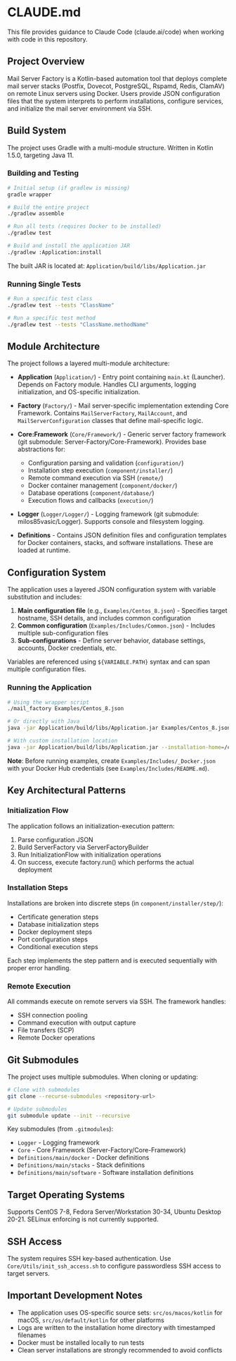 # CLAUDE.md

This file provides guidance to Claude Code (claude.ai/code) when working with code in this repository.

## Project Overview

Mail Server Factory is a Kotlin-based automation tool that deploys complete mail server stacks (Postfix, Dovecot, PostgreSQL, Rspamd, Redis, ClamAV) on remote Linux servers using Docker. Users provide JSON configuration files that the system interprets to perform installations, configure services, and initialize the mail server environment via SSH.

## Build System

The project uses Gradle with a multi-module structure. Written in Kotlin 1.5.0, targeting Java 11.

### Building and Testing

```bash
# Initial setup (if gradlew is missing)
gradle wrapper

# Build the entire project
./gradlew assemble

# Run all tests (requires Docker to be installed)
./gradlew test

# Build and install the application JAR
./gradlew :Application:install
```

The built JAR is located at: `Application/build/libs/Application.jar`

### Running Single Tests

```bash
# Run a specific test class
./gradlew test --tests "ClassName"

# Run a specific test method
./gradlew test --tests "ClassName.methodName"
```

## Module Architecture

The project follows a layered multi-module architecture:

- **Application** (`Application/`) - Entry point containing `main.kt` (Launcher). Depends on Factory module. Handles CLI arguments, logging initialization, and OS-specific initialization.

- **Factory** (`Factory/`) - Mail server-specific implementation extending Core Framework. Contains `MailServerFactory`, `MailAccount`, and `MailServerConfiguration` classes that define mail-specific logic.

- **Core:Framework** (`Core/Framework/`) - Generic server factory framework (git submodule: Server-Factory/Core-Framework). Provides base abstractions for:
  - Configuration parsing and validation (`configuration/`)
  - Installation step execution (`component/installer/`)
  - Remote command execution via SSH (`remote/`)
  - Docker container management (`component/docker/`)
  - Database operations (`component/database/`)
  - Execution flows and callbacks (`execution/`)

- **Logger** (`Logger/Logger/`) - Logging framework (git submodule: milos85vasic/Logger). Supports console and filesystem logging.

- **Definitions** - Contains JSON definition files and configuration templates for Docker containers, stacks, and software installations. These are loaded at runtime.

## Configuration System

The application uses a layered JSON configuration system with variable substitution and includes:

1. **Main configuration file** (e.g., `Examples/Centos_8.json`) - Specifies target hostname, SSH details, and includes common configuration
2. **Common configuration** (`Examples/Includes/Common.json`) - Includes multiple sub-configuration files
3. **Sub-configurations** - Define server behavior, database settings, accounts, Docker credentials, etc.

Variables are referenced using `${VARIABLE.PATH}` syntax and can span multiple configuration files.

### Running the Application

```bash
# Using the wrapper script
./mail_factory Examples/Centos_8.json

# Or directly with Java
java -jar Application/build/libs/Application.jar Examples/Centos_8.json

# With custom installation location
java -jar Application/build/libs/Application.jar --installation-home=/custom/path Examples/Centos_8.json
```

**Note**: Before running examples, create `Examples/Includes/_Docker.json` with your Docker Hub credentials (see `Examples/Includes/README.md`).

## Key Architectural Patterns

### Initialization Flow
The application follows an initialization-execution pattern:
1. Parse configuration JSON
2. Build ServerFactory via ServerFactoryBuilder
3. Run InitializationFlow with initialization operations
4. On success, execute factory.run() which performs the actual deployment

### Installation Steps
Installations are broken into discrete steps (in `component/installer/step/`):
- Certificate generation steps
- Database initialization steps
- Docker deployment steps
- Port configuration steps
- Conditional execution steps

Each step implements the step pattern and is executed sequentially with proper error handling.

### Remote Execution
All commands execute on remote servers via SSH. The framework handles:
- SSH connection pooling
- Command execution with output capture
- File transfers (SCP)
- Remote Docker operations

## Git Submodules

The project uses multiple submodules. When cloning or updating:

```bash
# Clone with submodules
git clone --recurse-submodules <repository-url>

# Update submodules
git submodule update --init --recursive
```

Key submodules (from `.gitmodules`):
- `Logger` - Logging framework
- `Core` - Core Framework (Server-Factory/Core-Framework)
- `Definitions/main/docker` - Docker definitions
- `Definitions/main/stacks` - Stack definitions
- `Definitions/main/software` - Software installation definitions

## Target Operating Systems

Supports CentOS 7-8, Fedora Server/Workstation 30-34, Ubuntu Desktop 20-21. SELinux enforcing is not currently supported.

## SSH Access

The system requires SSH key-based authentication. Use `Core/Utils/init_ssh_access.sh` to configure passwordless SSH access to target servers.

## Important Development Notes

- The application uses OS-specific source sets: `src/os/macos/kotlin` for macOS, `src/os/default/kotlin` for other platforms
- Logs are written to the installation home directory with timestamped filenames
- Docker must be installed locally to run tests
- Clean server installations are strongly recommended to avoid conflicts
